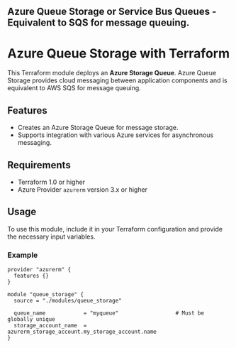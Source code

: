 
## Azure Queue Storage or Service Bus Queues - Equivalent to SQS for message queuing.

# Azure Queue Storage with Terraform

This Terraform module deploys an **Azure Storage Queue**. Azure Queue Storage provides cloud messaging between application components and is equivalent to AWS SQS for message queuing.

## Features

- Creates an Azure Storage Queue for message storage.
- Supports integration with various Azure services for asynchronous messaging.

## Requirements

- Terraform 1.0 or higher
- Azure Provider `azurerm` version 3.x or higher

## Usage

To use this module, include it in your Terraform configuration and provide the necessary input variables.

### Example

```hcl
provider "azurerm" {
  features {}
}

module "queue_storage" {
  source = "./modules/queue_storage"

  queue_name            = "myqueue"                  # Must be globally unique
  storage_account_name  = azurerm_storage_account.my_storage_account.name
}
